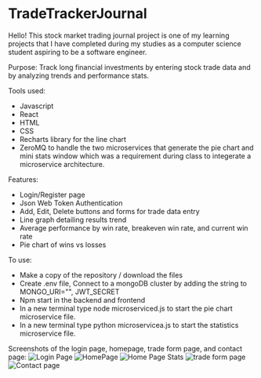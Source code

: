 ﻿# TradeTrackerJournal

Hello! This stock market trading journal project is one of my learning projects that I have completed during my studies as a computer science student aspiring to be a software engineer.

Purpose: Track long financial investments by entering stock trade data and by analyzing trends and performance stats.

Tools used:
- Javascript
- React
- HTML
- CSS
- Recharts library for the line chart
- ZeroMQ to handle the two microservices that generate the pie chart and mini stats window which was a requirement during class to integerate a microservice architecture.

Features:
- Login/Register page
- Json Web Token Authentication
- Add, Edit, Delete buttons and forms for trade data entry
- Line graph detailing results trend
- Average performance by win rate, breakeven win rate, and current win rate
- Pie chart of wins vs losses

To use:
- Make a copy of the repository / download the files
- Create .env file, Connect to a mongoDB cluster by adding the string to MONGO_URI="<string>", JWT_SECRET
- Npm start in the backend and frontend
- In a new terminal type node microserviced.js to start the pie chart microservice file.
- In a new terminal type python microservicea.js to start the statistics microservice file.


Screenshots of the login page, homepage, trade form page, and contact page:
![Login Page](https://github.com/user-attachments/assets/1fdddf8e-55f0-4050-b4b6-abf45c134b08)
![HomePage](https://github.com/user-attachments/assets/e149faed-d154-4797-819e-2c3560524d66)
![Home Page Stats](https://github.com/user-attachments/assets/d365e73c-c7c9-416b-9996-4ee59ea427c9)
![trade form page](https://github.com/user-attachments/assets/2fca166b-c45f-4b29-956f-8130195746ac)
![Contact page](https://github.com/user-attachments/assets/09596ddd-c610-4739-863e-00371d043c98)
